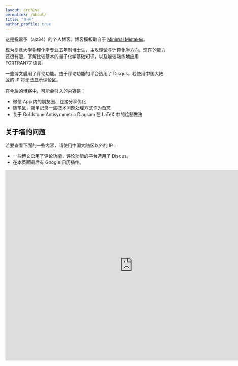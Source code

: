 ```yaml
---
layout: archive
permalink: /about/
title: "关于"
author_profile: true
---
```


这是祝震予（ajz34）的个人博客。博客模板取自于 [Minimal Mistakes](https://mademistakes.com/work/minimal-mistakes-jekyll-theme/)。

现为复旦大学物理化学专业五年制博士生，主攻理论与计算化学方向。现在的能力还很有限，了解比较基本的量子化学基础知识，以及能较熟练地应用 FORTRAN77 语言。

一些博文启用了评论功能。由于评论功能的平台选用了 Disqus，若使用中国大陆区的 IP 将无法显示评论区。

在今后的博客中，可能会引入的内容是：
* 微信 App 内的朋友圈、连接分享优化
* 随笔区，简单记录一些技术问题处理方式作为备忘
* 关于 Goldstone Antisymmetric Diagram 在 LaTeX 中的绘制做法

## 关于墙的问题

若要查看下面的一些内容，请使用中国大陆区以外的 IP：

* 一些博文启用了评论功能，评论功能的平台选用了 Disqus。
* 在本页面最后有 Google 日历插件。

<iframe src="https://calendar.google.com/calendar/embed?mode=WEEK&amp;height=600&amp;wkst=1&amp;bgcolor=%23ffffff&amp;src=andrewzhu06%40gmail.com&amp;color=%231B887A&amp;ctz=Asia%2FShanghai" style="border-width:0" width="800" height="600" frameborder="0" scrolling="no"></iframe>

